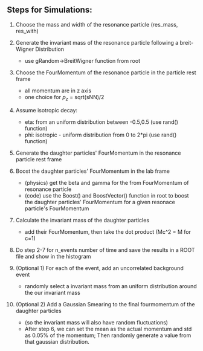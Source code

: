 ## Steps for Simulations:

1. Choose the mass and width of the resonance particle (res_mass, res_with)

2. Generate the invariant mass of the resonance particle following a breit-Wigner Distribution
	- use gRandom->BreitWigner function from root
	
3. Choose the FourMomentum of the resonance particle in the particle rest frame
	- all momentum are in z axis
	- one choice for $p_z$ = sqrt(sNN)/2
	
4. Assume isotropic decay:
	- eta: from an uniform distribution between -0.5,0.5 (use rand() function)
	- phi: isotropic - uniform distribution from 0 to 2*pi (use rand() function)
	
5. Generate the daughter particles' FourMomentum in the resonance particle rest frame

6. Boost the daughter particles' FourMomentum in the lab frame
	- (physics) get the beta and gamma for the from FourMomentum of resonance particle
	- (code) use the Boost() and BoostVector() function in root to boost the daughter particles' FourMomentum for a given resonace particle's FourMomentum
	
7. Calculate the invariant mass of the daughter particles
	- add their FourMomentum, then take the dot product (Mc^2 = M for c=1)

8. Do step 2-7 for n_events number of time and save the results in a ROOT file and show in the histogram

9. (Optional 1) For each of the event, add an uncorrelated background event
	- randomly select a invariant mass from an uniform distribution around the our invariant mass
	
10. (Optional 2) Add a Gaussian Smearing to the final fourmomentum of the daughter particles 
	- (so the invariant mass will also have random fluctuations)
	- After step 6, we can set the mean as the actual momentum and std as 0.05% of the momentum; Then randomly generate a value from that gaussian distribution.
	

	
